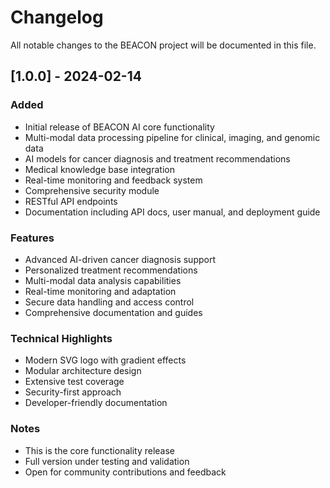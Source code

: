 # Changelog

All notable changes to the BEACON project will be documented in this file.

## [1.0.0] - 2024-02-14

### Added
- Initial release of BEACON AI core functionality
- Multi-modal data processing pipeline for clinical, imaging, and genomic data
- AI models for cancer diagnosis and treatment recommendations
- Medical knowledge base integration
- Real-time monitoring and feedback system
- Comprehensive security module
- RESTful API endpoints
- Documentation including API docs, user manual, and deployment guide

### Features
- Advanced AI-driven cancer diagnosis support
- Personalized treatment recommendations
- Multi-modal data analysis capabilities
- Real-time monitoring and adaptation
- Secure data handling and access control
- Comprehensive documentation and guides

### Technical Highlights
- Modern SVG logo with gradient effects
- Modular architecture design
- Extensive test coverage
- Security-first approach
- Developer-friendly documentation

### Notes
- This is the core functionality release
- Full version under testing and validation
- Open for community contributions and feedback
